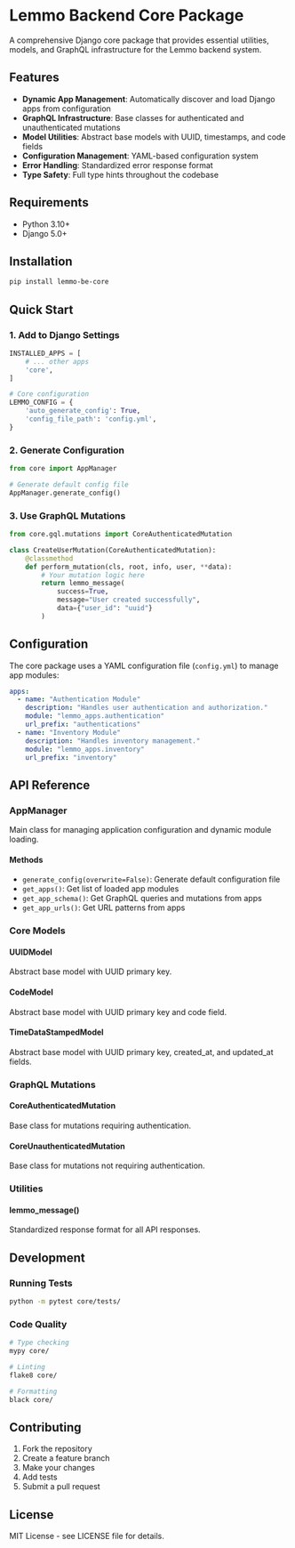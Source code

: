 # Lemmo Backend Core Package

A comprehensive Django core package that provides essential utilities, models, and GraphQL infrastructure for the Lemmo backend system.

## Features

- **Dynamic App Management**: Automatically discover and load Django apps from configuration
- **GraphQL Infrastructure**: Base classes for authenticated and unauthenticated mutations
- **Model Utilities**: Abstract base models with UUID, timestamps, and code fields
- **Configuration Management**: YAML-based configuration system
- **Error Handling**: Standardized error response format
- **Type Safety**: Full type hints throughout the codebase

## Requirements

- Python 3.10+
- Django 5.0+

## Installation

```bash
pip install lemmo-be-core
```

## Quick Start

### 1. Add to Django Settings

```python
INSTALLED_APPS = [
    # ... other apps
    'core',
]

# Core configuration
LEMMO_CONFIG = {
    'auto_generate_config': True,
    'config_file_path': 'config.yml',
}
```

### 2. Generate Configuration

```python
from core import AppManager

# Generate default config file
AppManager.generate_config()
```

### 3. Use GraphQL Mutations

```python
from core.gql.mutations import CoreAuthenticatedMutation

class CreateUserMutation(CoreAuthenticatedMutation):
    @classmethod
    def perform_mutation(cls, root, info, user, **data):
        # Your mutation logic here
        return lemmo_message(
            success=True,
            message="User created successfully",
            data={"user_id": "uuid"}
        )
```

## Configuration

The core package uses a YAML configuration file (`config.yml`) to manage app modules:

```yaml
apps:
  - name: "Authentication Module"
    description: "Handles user authentication and authorization."
    module: "lemmo_apps.authentication"
    url_prefix: "authentications"
  - name: "Inventory Module"
    description: "Handles inventory management."
    module: "lemmo_apps.inventory"
    url_prefix: "inventory"
```

## API Reference

### AppManager

Main class for managing application configuration and dynamic module loading.

#### Methods

- `generate_config(overwrite=False)`: Generate default configuration file
- `get_apps()`: Get list of loaded app modules
- `get_app_schema()`: Get GraphQL queries and mutations from apps
- `get_app_urls()`: Get URL patterns from apps

### Core Models

#### UUIDModel

Abstract base model with UUID primary key.

#### CodeModel

Abstract base model with UUID primary key and code field.

#### TimeDataStampedModel

Abstract base model with UUID primary key, created_at, and updated_at fields.

### GraphQL Mutations

#### CoreAuthenticatedMutation

Base class for mutations requiring authentication.

#### CoreUnauthenticatedMutation

Base class for mutations not requiring authentication.

### Utilities

#### lemmo_message()

Standardized response format for all API responses.

## Development

### Running Tests

```bash
python -m pytest core/tests/
```

### Code Quality

```bash
# Type checking
mypy core/

# Linting
flake8 core/

# Formatting
black core/
```

## Contributing

1. Fork the repository
2. Create a feature branch
3. Make your changes
4. Add tests
5. Submit a pull request

## License

MIT License - see LICENSE file for details.

